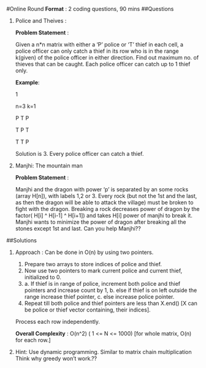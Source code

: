#Online Round
**Format** : 2 coding questions, 90 mins
##Questions
1. Police and Theives :
    
    **Problem Statement** : 
    
    Given a n*n matrix with either a ‘P’ police or ‘T’ thief in each cell, a police officer can only catch a thief in its row who is in the range k(given) of the police officer in either direction.
    Find out maximum no. of thieves that can be caught.
    Each police officer can catch up to 1 thief only.
    
    **Example**:
      
      1 
      
      n=3 k=1
      
      P T P
      
      T P T
      
      T T P
    
    Solution is 3. Every police officer can catch a thief.
    
2. Manjhi: The mountain man
    
    **Problem Statement** :
      
      Manjhi and the dragon with power ‘p’ is separated by an some rocks (array H[n]), with labels 1,2 or 3. 
      Every rock (but not the 1st and the last, as then the dragon will be able to attack the village) must be broken to fight with the dragon. 
      Breaking a rock decreases power of dragon by the factor( H[i] ^ H[i-1] ^ H[i+1]) and takes H[i] power of manjhi to break it. Manjhi wants to minimize the power of dragon after breaking all the stones except 1st and last. Can you help Manjhi??

##Solutions
1. Approach : Can be done in O(n) by using two pointers. 
    1. Prepare two arrays to store indices of police and thief. 
    2. Now use two pointers to mark current police and current thief, initialized to 0. 
    3. a. If thief is in range of police, increment both police and thief pointers and increase count by 1,
       b. else if thief is on left outside the range increase thief pointer, 
       c. else increase police pointer. 
    4. Repeat till both police and thief pointers are less than X.end() [X can be police or thief vector containing, their indices].

    Process each row independently.
    
    **Overall Complexity** : O(n^2) ( 1 <= N <= 1000) [for whole matrix, O(n) for each row.]
2. Hint: 
    Use dynamic programming. Similar to matrix chain multiplication
    Think why greedy won’t work.??
